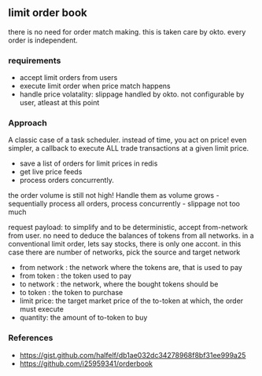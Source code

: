 ## limit order book
there is no need for order match making. this is taken care by okto. every order is independent.

### requirements
- accept limit orders from users
- execute limit order when price match happens
- handle price volatality: slippage handled by okto. not configurable by user, atleast at this point

### Approach
A classic case of a task scheduler. instead of time, you act on price! even simpler, a callback to execute ALL trade transactions at a given limit price.

- save a list of orders for limit prices in redis
- get live price feeds
- process orders concurrently. 

the order volume is still not high! Handle them as volume grows
    - sequentially process all orders, process concurrently
    - slippage not too much


request payload:
to simplify and to be deterministic, accept from-network from user. no need to deduce the balances of tokens from all networks.
in a conventional limit order, lets say stocks, there is only one accont. in this case there are number of networks, pick the source and target network

- from network : the network where the tokens are, that is used to pay
- from token : the token used to pay
- to network : the network, where the bought tokens should be
- to token : the token to purchase
- limit price: the target market price of the to-token at which, the order must execute
- quantity: the amount of to-token to buy

### References
- https://gist.github.com/halfelf/db1ae032dc34278968f8bf31ee999a25
- https://github.com/i25959341/orderbook